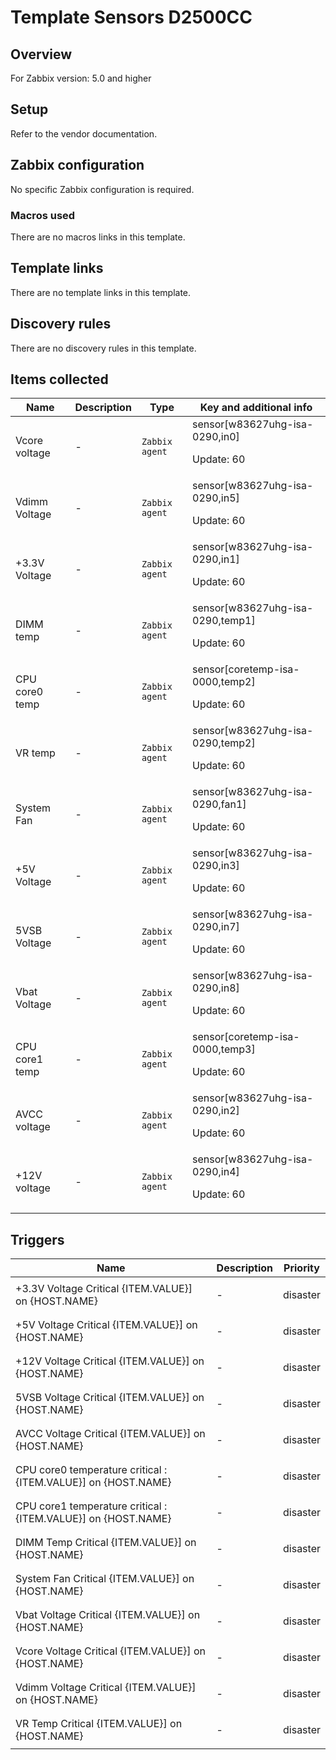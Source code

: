 # Template Sensors D2500CC

## Overview

For Zabbix version: 5.0 and higher

## Setup

Refer to the vendor documentation.

## Zabbix configuration

No specific Zabbix configuration is required.

### Macros used

There are no macros links in this template.

## Template links

There are no template links in this template.

## Discovery rules

There are no discovery rules in this template.

## Items collected

|Name|Description|Type|Key and additional info|
|----|-----------|----|----|
|Vcore voltage|<p>-</p>|`Zabbix agent`|sensor[w83627uhg-isa-0290,in0]<p>Update: 60</p>|
|Vdimm Voltage|<p>-</p>|`Zabbix agent`|sensor[w83627uhg-isa-0290,in5]<p>Update: 60</p>|
|+3.3V Voltage|<p>-</p>|`Zabbix agent`|sensor[w83627uhg-isa-0290,in1]<p>Update: 60</p>|
|DIMM temp|<p>-</p>|`Zabbix agent`|sensor[w83627uhg-isa-0290,temp1]<p>Update: 60</p>|
|CPU core0 temp|<p>-</p>|`Zabbix agent`|sensor[coretemp-isa-0000,temp2]<p>Update: 60</p>|
|VR temp|<p>-</p>|`Zabbix agent`|sensor[w83627uhg-isa-0290,temp2]<p>Update: 60</p>|
|System Fan|<p>-</p>|`Zabbix agent`|sensor[w83627uhg-isa-0290,fan1]<p>Update: 60</p>|
|+5V Voltage|<p>-</p>|`Zabbix agent`|sensor[w83627uhg-isa-0290,in3]<p>Update: 60</p>|
|5VSB Voltage|<p>-</p>|`Zabbix agent`|sensor[w83627uhg-isa-0290,in7]<p>Update: 60</p>|
|Vbat Voltage|<p>-</p>|`Zabbix agent`|sensor[w83627uhg-isa-0290,in8]<p>Update: 60</p>|
|CPU core1 temp|<p>-</p>|`Zabbix agent`|sensor[coretemp-isa-0000,temp3]<p>Update: 60</p>|
|AVCC voltage|<p>-</p>|`Zabbix agent`|sensor[w83627uhg-isa-0290,in2]<p>Update: 60</p>|
|+12V voltage|<p>-</p>|`Zabbix agent`|sensor[w83627uhg-isa-0290,in4]<p>Update: 60</p>|
## Triggers

|Name|Description|Priority|
|----|-----------|----|
|+3.3V Voltage Critical {ITEM.VALUE}] on {HOST.NAME}|<p>-</p>|disaster|
|+5V Voltage Critical {ITEM.VALUE}] on {HOST.NAME}|<p>-</p>|disaster|
|+12V Voltage Critical {ITEM.VALUE}] on {HOST.NAME}|<p>-</p>|disaster|
|5VSB Voltage Critical {ITEM.VALUE}] on {HOST.NAME}|<p>-</p>|disaster|
|AVCC Voltage Critical {ITEM.VALUE}] on {HOST.NAME}|<p>-</p>|disaster|
|CPU core0 temperature critical : {ITEM.VALUE}] on {HOST.NAME}|<p>-</p>|disaster|
|CPU core1 temperature critical : {ITEM.VALUE}] on {HOST.NAME}|<p>-</p>|disaster|
|DIMM Temp Critical {ITEM.VALUE}] on {HOST.NAME}|<p>-</p>|disaster|
|System Fan Critical {ITEM.VALUE}] on {HOST.NAME}|<p>-</p>|disaster|
|Vbat Voltage Critical {ITEM.VALUE}] on {HOST.NAME}|<p>-</p>|disaster|
|Vcore Voltage Critical {ITEM.VALUE}] on {HOST.NAME}|<p>-</p>|disaster|
|Vdimm Voltage Critical {ITEM.VALUE}] on {HOST.NAME}|<p>-</p>|disaster|
|VR Temp Critical {ITEM.VALUE}] on {HOST.NAME}|<p>-</p>|disaster|

